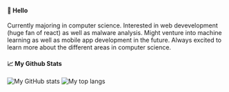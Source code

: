 <!--
**mazx4960/mazx4960** is a ✨ _special_ ✨ repository because its `README.md` (this file) appears on your GitHub profile.

Here are some ideas to get you started:

- 🔭 I’m currently working on ...
- 🌱 I’m currently learning ...
- 👯 I’m looking to collaborate on ...
- 🤔 I’m looking for help with ...
- 💬 Ask me about ...
- 📫 How to reach me: ...
- 😄 Pronouns: ...
- ⚡ Fun fact: ...
-->

#### 👋 Hello
Currently majoring in computer science. Interested in web devevelopment (huge fan of react) as well as malware analysis. Might venture into machine learning as well as mobile app development in the future. Always excited to learn more about the different areas in computer science. 

#### 📈 My Github Stats

![My GitHub stats](https://github-readme-stats.mazx4960.vercel.app/api?username=mazx4960&show_icons=true&line_height=33&count_private=true&theme=solarized-light)
![My top langs](https://github-readme-stats.mazx4960.vercel.app/api/top-langs/?username=mazx4960&&hide=cmake&langs_count=4&line_height=35&theme=dark)
